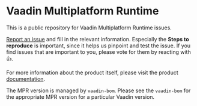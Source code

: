 # Vaadin Multiplatform Runtime

This is a public repository for Vaadin Multiplatform Runtime issues.

[Report an issue](https://github.com/vaadin/multiplatform-runtime/issues/new) and fill in the relevant information. Especially the **Steps to reproduce** is important, since it helps us pinpoint and test the issue. If you find issues that are important to you, please vote for them by reacting with :+1:.

For more information about the product itself, please visit the product [documentation](https://vaadin.com/docs/v10/mpr/Overview.html).

The MPR version is managed by `vaadin-bom`. Please see the `vaadin-bom` for the appropriate MPR version for a particular Vaadin version.
